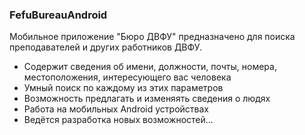 ### FefuBureauAndroid
Мобильное приложение "Бюро ДВФУ" предназначено для поиска преподавателей и других работников ДВФУ.
* Содержит сведения об имени, должности, почты, номера, местоположения, интересующего вас человека
* Умный поиск по каждому из этих параметров
* Возможность предлагать и изменяять сведения о людях
* Работа на мобильных Android устройствах
* Ведётся разработка новых возможностей...

